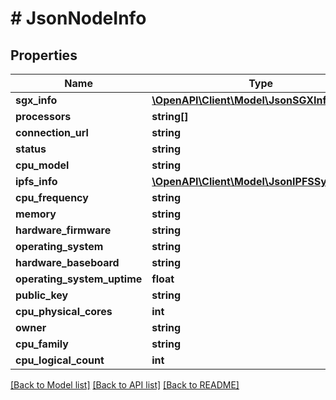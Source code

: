 # # JsonNodeInfo

## Properties

Name | Type | Description | Notes
------------ | ------------- | ------------- | -------------
**sgx_info** | [**\OpenAPI\Client\Model\JsonSGXInfo**](JsonSGXInfo.md) |  | [optional]
**processors** | **string[]** |  | [optional]
**connection_url** | **string** |  | [optional]
**status** | **string** |  | [optional]
**cpu_model** | **string** |  | [optional]
**ipfs_info** | [**\OpenAPI\Client\Model\JsonIPFSSystemInfo**](JsonIPFSSystemInfo.md) |  | [optional]
**cpu_frequency** | **string** |  | [optional]
**memory** | **string** |  | [optional]
**hardware_firmware** | **string** |  | [optional]
**operating_system** | **string** |  | [optional]
**hardware_baseboard** | **string** |  | [optional]
**operating_system_uptime** | **float** |  | [optional]
**public_key** | **string** |  | [optional]
**cpu_physical_cores** | **int** |  | [optional]
**owner** | **string** |  | [optional]
**cpu_family** | **string** |  | [optional]
**cpu_logical_count** | **int** |  | [optional]

[[Back to Model list]](../../README.md#models) [[Back to API list]](../../README.md#endpoints) [[Back to README]](../../README.md)
